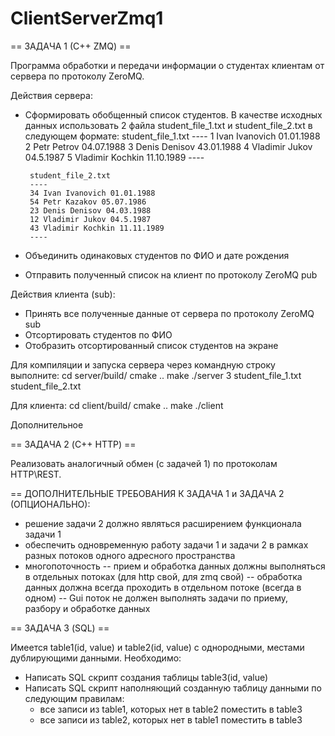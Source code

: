 # ClientServerZmq1

 == ЗАДАЧА 1 (С++ ZMQ) == 

Программа обработки и передачи информации о студентах клиентам от сервера по протоколу ZeroMQ.

Действия сервера:
 - Сформировать обобщенный список студентов. В качестве исходных данных использовать 2 файла student_file_1.txt и student_file_2.txt в следующем формате:
        student_file_1.txt
        ----
        1 Ivan Ivanovich 01.01.1988
        2 Petr Petrov 04.07.1988
        3 Denis Denisov 43.01.1988
        4 Vladimir Jukov 04.5.1987
        5 Vladimir Kochkin 11.10.1989
        ----
    
        student_file_2.txt
        ----
        34 Ivan Ivanovich 01.01.1988
        54 Petr Kazakov 05.07.1986
        23 Denis Denisov 04.03.1988
        12 Vladimir Jukov 04.5.1987
        43 Vladimir Kochkin 11.11.1989
        ----
 - Объединить одинаковых студентов по ФИО и дате рождения
 - Отправить полученный список на клиент по протоколу ZeroMQ pub
 
Действия клиента (sub):
 - Принять все полученные данные от сервера по протоколу ZeroMQ sub
 - Отсортировать студентов по ФИО
 - Отобразить отсортированный список студентов на экране

Для компиляции и запуска сервера через командную строку выполнитe:
    cd server/build/
    cmake ..
    make
    ./server 3 student_file_1.txt student_file_2.txt 

Для клиента:
    cd client/build/
    cmake ..
    make
    ./client


Дополнительное 

 == ЗАДАЧА 2 (C++ HTTP) ==

Реализовать аналогичный обмен (с задачей 1) по протоколам HTTP\REST.

 == ДОПОЛНИТЕЛЬНЫЕ ТРЕБОВАНИЯ К ЗАДАЧА 1 и ЗАДАЧА 2 (ОПЦИОНАЛЬНО):
 - решение задачи 2 должно являться расширением функционала задачи 1
 - обеспечить одновременную работу задачи 1 и задачи 2 в рамках разных потоков одного адресного пространства
 - многопоточность
  -- прием и обработка данных должны выполняться в отдельных потоках (для http свой, для zmq свой)
  -- обработка данных должна всегда проходить в отдельном потоке (всегда в одном)
  -- Gui поток не должен выполнять задачи по приему, разбору и обработке данных

 == ЗАДАЧА 3 (SQL) ==

Имеется table1(id, value) и table2(id, value) с однородными, местами дублирующими данными. 
Необходимо:
 - Написать SQL скрипт создания таблицы table3(id, value)
 - Написать SQL скрипт наполняющий созданную таблицу данными по следующим правилам:
     - все записи из table1, которых нет в table2 поместить в table3
     - все записи из table2, которых нет в table1 поместить в table3
